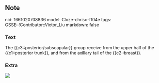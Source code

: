## Note
nid: 1661020708836
model: Cloze-chrisc-ff04e
tags: GSSE::!Contributor::Victor_Liu
markdown: false

### Text
The {{c3::posterior/subscapular}} group receive from the upper half
<span style="color: var(--field-fg);">of the</span> {{c1::posterior
trunk}}<span style="color: var(--field-fg);">, and from the
axillary tail of the</span> {{c2::breast}}<span style="color: 
 var(--field-fg);">.</span>

### Extra
<img src="Gray607.png">
